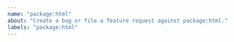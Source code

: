 ```yaml
---
name: "package:html"
about: "Create a bug or file a feature request against package:html."
labels: "package:html"
---
```

